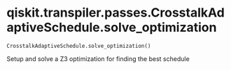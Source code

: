 # qiskit.transpiler.passes.CrosstalkAdaptiveSchedule.solve\_optimization

`CrosstalkAdaptiveSchedule.solve_optimization()`

Setup and solve a Z3 optimization for finding the best schedule
